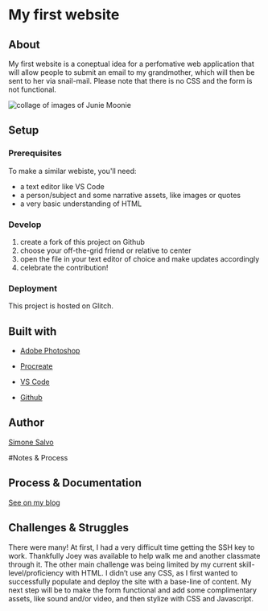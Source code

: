 # My first website

## About
My first website is a coneptual idea for a perfomative web application that will allow people to submit an email to my grandmother, which will then be sent to her via snail-mail. Please note that there is no CSS and the form is not functional.

![collage of images of Junie Moonie](https://simoneava-first-website.glitch.me/junecollage.png)

## Setup
### Prerequisites
To make a similar webiste, you'll need:
- a text editor like VS Code
- a person/subject and some narrative assets, like images or quotes
- a very basic understanding of HTML

### Develop
1. create a fork of this project on Github
2. choose your off-the-grid friend or relative to center
2. open the file in your text editor of choice and make updates accordingly
3. celebrate the contribution!

### Deployment

This project is hosted on Glitch.

## Built with

- [Adobe Photoshop](https://www.adobe.com/products/photoshop.html)

- [Procreate](https://procreate.art/)
- [VS Code](https://code.visualstudio.com/)
- [Github](http://github.com/)

## Author

[Simone Salvo](https://www.simonesalvo.com/)

#Notes & Process

## Process & Documentation

[See on my blog](https://www.simonesalvo.com/itp-portfolio/2020/2/2/my-first-website)

## Challenges & Struggles

There were many! At first, I had a very difficult time getting the SSH key to work. Thankfully Joey was available to help walk me and another classmate through it. The other main challenge was being limited by my current skill-level/proficiency with HTML. I didn’t use any CSS, as I first wanted to successfully populate and deploy the site with a base-line of content. My next step will be to make the form functional and add some complimentary assets, like sound and/or video, and then stylize with CSS and Javascript. 


